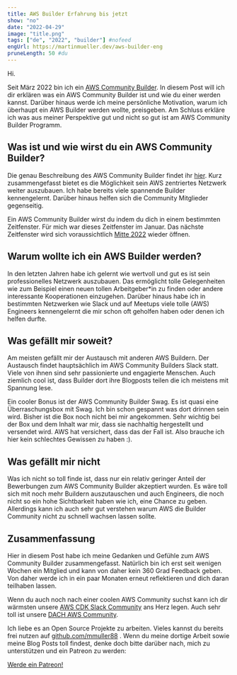 ```yaml
---
title: AWS Builder Erfahrung bis jetzt
show: "no"
date: "2022-04-29"
image: "title.png"
tags: ["de", "2022", "builder"] #nofeed
engUrl: https://martinmueller.dev/aws-builder-eng
pruneLength: 50 #du
---
```


Hi.

Seit März 2022 bin ich ein [AWS Community Builder](https://aws.amazon.com/developer/community/community-builders/). In diesem Post will ich dir erklären was ein AWS Community Builder ist und wie du einer werden kannst. Darüber hinaus werde ich meine persönliche Motivation, warum ich überhaupt ein AWS Builder werden wollte, preisgeben. Am Schluss erkläre ich was aus meiner Perspektive gut und nicht so gut ist am AWS Community Builder Programm.

## Was ist und wie wirst du ein AWS Community Builder?

Die genau Beschreibung des AWS Community Builder findet ihr [hier](https://aws.amazon.com/developer/community/community-builders/). Kurz zusammengefasst bietet es die Möglichkeit sein AWS zentriertes Netzwerk weiter auszubauen. Ich habe bereits viele spannende Builder kennengelernt. Darüber hinaus helfen sich die Community Mitglieder gegenseitig.

Ein AWS Community Builder wirst du indem du dich in einem bestimmten Zeitfenster. Für mich war dieses Zeitfenster im Januar. Das nächste Zeitfenster wird sich voraussichtlich [Mitte 2022](https://aws.amazon.com/developer/community/community-builders/) wieder öffnen.

## Warum wollte ich ein AWS Builder werden?

In den letzten Jahren habe ich gelernt wie wertvoll und gut es ist sein professionelles Netzwerk auszubauen. Das ermöglicht tolle Gelegenheiten wie zum Beispiel einen neuen tollen Arbeitgeber\*in zu finden oder andere interessante Kooperationen einzugehen. Darüber hinaus habe ich in bestimmten Netzwerken wie Slack und auf Meetups viele tolle (AWS) Engineers kennengelernt die mir schon oft geholfen haben oder denen ich helfen durfte.

## Was gefällt mir soweit?

Am meisten gefällt mir der Austausch mit anderen AWS Buildern. Der Austausch findet hauptsächlich im AWS Community Builders Slack statt. Viele von ihnen sind sehr passionierte und engagierte Menschen. Auch ziemlich cool ist, dass Builder dort ihre Blogposts teilen die ich meistens mit Spannung lese.

Ein cooler Bonus ist der AWS Community Builder Swag. Es ist quasi eine Überraschungsbox mit Swag. Ich bin schon gespannt was dort drinnen sein wird. Bisher ist die Box noch nicht bei mir angekommen. Sehr wichtig bei der Box und dem Inhalt war mir, dass sie nachhaltig hergestellt und versendet wird. AWS hat versichert, dass das der Fall ist. Also brauche ich hier kein schlechtes Gewissen zu haben :).

## Was gefällt mir nicht

Was ich nicht so toll finde ist, dass nur ein relativ geringer Anteil der Bewerbungen zum AWS Community Builder akzeptiert wurden. Es wäre toll sich mit noch mehr Buildern auszutauschen und auch Engineers, die noch nicht so ein hohe Sichtbarkeit haben wie ich, eine Chance zu geben. Allerdings kann ich auch sehr gut verstehen warum AWS die Builder Community nicht zu schnell wachsen lassen sollte.

## Zusammenfassung

Hier in diesem Post habe ich meine Gedanken und Gefühle zum AWS Community Builder zusammengefasst. Natürlich bin ich erst seit wenigen Wochen ein Mitglied und kann von daher kein 360 Grad Feedback geben. Von daher werde ich in ein paar Monaten erneut reflektieren und dich daran teilhaben lassen.

Wenn du auch noch nach einer coolen AWS Community suchst kann ich dir wärmsten unsere [AWS CDK Slack Community](https://join.slack.com/t/cdk-dev/shared_invite/zt-xtpfmrqt-6ormYTA0hLdpMSAtTkM_2A) ans Herz legen. Auch sehr toll ist unsere [DACH AWS Community](https://join.slack.com/t/awscommunityde/shared_invite/zt-11ptmeylu-zpdZBIWmlbF9NNI3hY0Upw).

Ich liebe es an Open Source Projekte zu arbeiten. Vieles kannst du bereits frei nutzen auf [github.com/mmuller88](https://github.com/mmuller88) . Wenn du meine dortige Arbeit sowie meine Blog Posts toll findest, denke doch bitte darüber nach, mich zu unterstützen und ein Patreon zu werden:

<a href="https://www.patreon.com/bePatron?u=29010217" data-patreon-widget-type="become-patron-button">Werde ein Patreon!</a><script async src="https://c6.patreon.com/becomePatronButton.bundle.js"></script>
